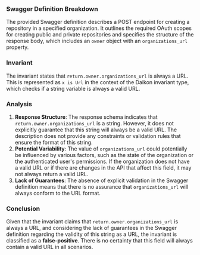 ### Swagger Definition Breakdown
The provided Swagger definition describes a POST endpoint for creating a repository in a specified organization. It outlines the required OAuth scopes for creating public and private repositories and specifies the structure of the response body, which includes an `owner` object with an `organizations_url` property.

### Invariant
The invariant states that `return.owner.organizations_url` is always a URL. This is represented as `x is Url` in the context of the Daikon invariant type, which checks if a string variable is always a valid URL.

### Analysis
1. **Response Structure**: The response schema indicates that `return.owner.organizations_url` is a string. However, it does not explicitly guarantee that this string will always be a valid URL. The description does not provide any constraints or validation rules that ensure the format of this string.
2. **Potential Variability**: The value of `organizations_url` could potentially be influenced by various factors, such as the state of the organization or the authenticated user's permissions. If the organization does not have a valid URL or if there are changes in the API that affect this field, it may not always return a valid URL.
3. **Lack of Guarantees**: The absence of explicit validation in the Swagger definition means that there is no assurance that `organizations_url` will always conform to the URL format.

### Conclusion
Given that the invariant claims that `return.owner.organizations_url` is always a URL, and considering the lack of guarantees in the Swagger definition regarding the validity of this string as a URL, the invariant is classified as a **false-positive**. There is no certainty that this field will always contain a valid URL in all scenarios.

